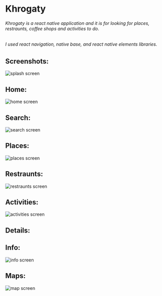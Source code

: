 # Khrogaty
###### Khrogaty is a react native application and it is for looking for places, restraunts, coffee shops and activities to do. <br/>
###### I used react navigation, native base, and react native elements libraries. <br/>
## Screenshots:<br/>

![splash screen](https://github.com/DoaaTantawy/Khrogaty/blob/master/Screenshots/splash.png)<br/>
## Home: <br/>
![home screen](https://github.com/DoaaTantawy/Khrogaty/blob/master/Screenshots/homeScreen.png)<br/>

 ## Search: <br/>

![search screen](https://github.com/DoaaTantawy/Khrogaty/blob/master/Screenshots/searchPlaces.png)<br/>

 ## Places: <br/>

![places screen](https://github.com/DoaaTantawy/Khrogaty/blob/master/Screenshots/findPlaces.png)<br/>

 ## Restraunts: <br/>

![restraunts screen](https://github.com/DoaaTantawy/Khrogaty/blob/master/Screenshots/restrauns.png)<br/>

 ## Activities: <br/>

![activities screen](https://github.com/DoaaTantawy/Khrogaty/blob/master/Screenshots/thingsToDo.png)<br/>

## Details: <br/>
## Info: <br/>

![info screen](https://github.com/DoaaTantawy/Khrogaty/blob/master/Screenshots/details.png)<br/>

 ## Maps: <br/>
 
![map screen](https://github.com/DoaaTantawy/Khrogaty/blob/master/Screenshots/maps.png)<br/>
